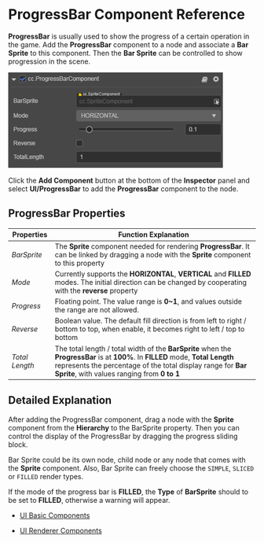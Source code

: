 # ProgressBar Component Reference

__ProgressBar__ is usually used to show the progress of a certain operation in the game. Add the __ProgressBar__ component to a node and associate a __Bar Sprite__ to this component. Then the __Bar Sprite__ can be controlled to show progression in the scene.

![add-progressbar](progress/add-progressbar.png)

Click the __Add Component__ button at the bottom of the __Inspector__ panel and select __UI/ProgressBar__ to add the __ProgressBar__ component to the node.

## ProgressBar Properties

| Properties | Function Explanation |
| -------------- | ----------- |
| *BarSprite* | The __Sprite__ component needed for rendering __ProgressBar__. It can be linked by dragging a node with the __Sprite__ component to this property |
| *Mode*      | Currently supports the __HORIZONTAL__, __VERTICAL__ and __FILLED__ modes. The initial direction can be changed by cooperating with the __reverse__ property |
| *Progress*  | Floating point. The value range is __0~1__, and values outside the range are not allowed. |
| *Reverse*   | Boolean value. The default fill direction is from left to right / bottom to top, when enable, it becomes right to left / top to bottom |
| *Total Length* | The total length / total width of the __BarSprite__ when the __ProgressBar__ is at __100%__. In __FILLED__ mode, __Total Length__ represents the percentage of the total display range for __Bar Sprite__, with values ranging from __0 to 1__ |

## Detailed Explanation

After adding the ProgressBar component, drag a node with the __Sprite__ component from the __Hierarchy__ to the BarSprite property. Then you can control the display of the ProgressBar by dragging the progress sliding block.

Bar Sprite could be its own node, child node or any node that comes with the __Sprite__ component. Also, Bar Sprite can freely choose the `SIMPLE`, `SLICED` or `FILLED` render types.

If the mode of the progress bar is __FILLED__, the __Type__ of __BarSprite__ should to be set to __FILLED__, otherwise a warning will appear.

- [UI Basic Components](base-component.md)

- [UI Renderer Components](render-component.md)
